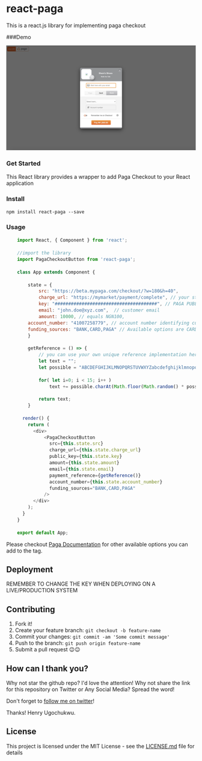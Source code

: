 # react-paga

This is a react.js library for implementing paga checkout

###Demo

![Alt text](ReactApp.png?raw=true "Demo Image")

### Get Started

This React library provides a wrapper to add Paga Checkout to your React application

### Install
```
npm install react-paga --save 
```

### Usage

```javascript
    import React, { Component } from 'react';

    //import the library
    import PagaCheckoutButton from 'react-paga';
    
    class App extends Component {
    
    	state = {
            src: "https://beta.mypaga.com/checkout/?w=180&h=40",
            charge_url: "https://mymarket/payment/complete", // your store url for payment verification
    		key: "######################################", // PAGA PUBLIC KEY
    		email: "john.doe@xyz.com",  // customer email
    		amount: 10000, // equals NGN100,
        account_number: "41007258779", // account number identifying customer on the merchant's system.
        funding_sources: "BANK,CARD,PAGA" // Available options are CARD, BANK and PAGA.
    	}
    
    	getReference = () => {
    		// you can use your own unique reference implementation here
    		let text = "";
    		let possible = "ABCDEFGHIJKLMNOPQRSTUVWXYZabcdefghijklmnopqrstuvwxyz0123456789-.=";
    
    		for( let i=0; i < 15; i++ )
    			text += possible.charAt(Math.floor(Math.random() * possible.length));
    
    		return text;
    	}
    
      render() {
        return (
          <div> 
              <PagaCheckoutButton
                src={this.state.src}
                charge_url={this.state.charge_url}
                public_key={this.state.key}
                amount={this.state.amount}
                email={this.state.email}
                payment_reference={getReference()}
                account_number={this.state.account_number}
                funding_sources="BANK,CARD,PAGA" 
              />
          </div>
        );
      }
    }
    
    export default App;
```

Please checkout [Paga Documentation](https://developer-docs.paga.com/docs/paga-checkout) for other available options you can add to the tag.

## Deployment
REMEMBER TO CHANGE THE KEY WHEN DEPLOYING ON A LIVE/PRODUCTION SYSTEM

## Contributing
1. Fork it!
2. Create your feature branch: `git checkout -b feature-name`
3. Commit your changes: `git commit -am 'Some commit message'`
4. Push to the branch: `git push origin feature-name`
5. Submit a pull request 😉😉

## How can I thank you?

Why not star the github repo? I'd love the attention! Why not share the link for this repository on Twitter or Any Social Media? Spread the word!

Don't forget to [follow me on twitter](https://twitter.com/_impact_dev)!

Thanks!
Henry Ugochukwu.

## License
This project is licensed under the MIT License - see the [LICENSE.md](LICENSE.md) file for details
